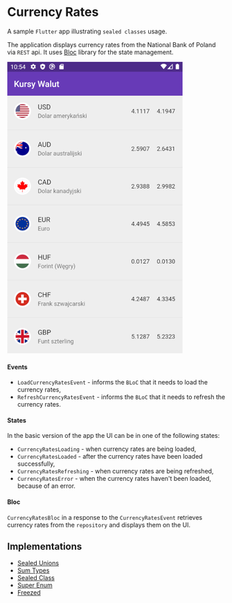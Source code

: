 # Currency Rates

A sample `Flutter` app illustrating `sealed classes` usage.

The application displays currency rates from the National Bank of Poland via `REST` api. It uses [Bloc](https://github.com/felangel/bloc/) library for the state management.

![Currency Rates](/screenshots/currency-rates.png "Currency Rates")

#### Events

- `LoadCurrencyRatesEvent` - informs the `BLoC` that it needs to load the currency rates,
- `RefreshCurrencyRatesEvent` - informs the `BLoC` that it needs to refresh the currency rates.

#### States

In the basic version of the app the UI can be in one of the following states:

- `CurrencyRatesLoading` - when currency rates are being loaded,
- `CurrencyRatesLoaded` - after the currency rates have been loaded successfully,
- `CurrencyRatesRefreshing` - when currency rates are being refreshed,
- `CurrencyRatesError` - when the currency rates haven't been loaded, because of an error.

#### Bloc

`CurrencyRatesBloc` in a response to the `CurrencyRatesEvent` retrieves currency rates from the `repository` and displays them on the UI.

## Implementations

- [Sealed Unions](https://github.com/klisiewicz/currency-rates/sealed-unions/README.md)
- [Sum Types](https://github.com/klisiewicz/currency-rates/sum-types/README.md)
- [Sealed Class](https://github.com/klisiewicz/currency-rates/sealed-class/README.md)
- [Super Enum](https://github.com/klisiewicz/currency-rates/super-enum/README.md)
- [Freezed](https://github.com/klisiewicz/currency-rates/freezed/README.md)
